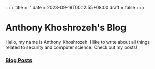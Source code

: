 +++
title = ''
date = 2023-09-19T00:12:55+08:00
draft = false
+++

# Anthony Khoshrozeh's Blog

Hello, my name is Anthony Khoshrozeh. I like to write about all things related to security and computer science. Check out my posts!
### [Blog Posts](./post)
<!-- ### [Resume](./Anthony_Khoshrozeh_Resume.pdf)
### akhoshrozeh@email.com
### [LinkedIn](https://www.linkedin.com/in/anthony-khoshrozeh/) -->

